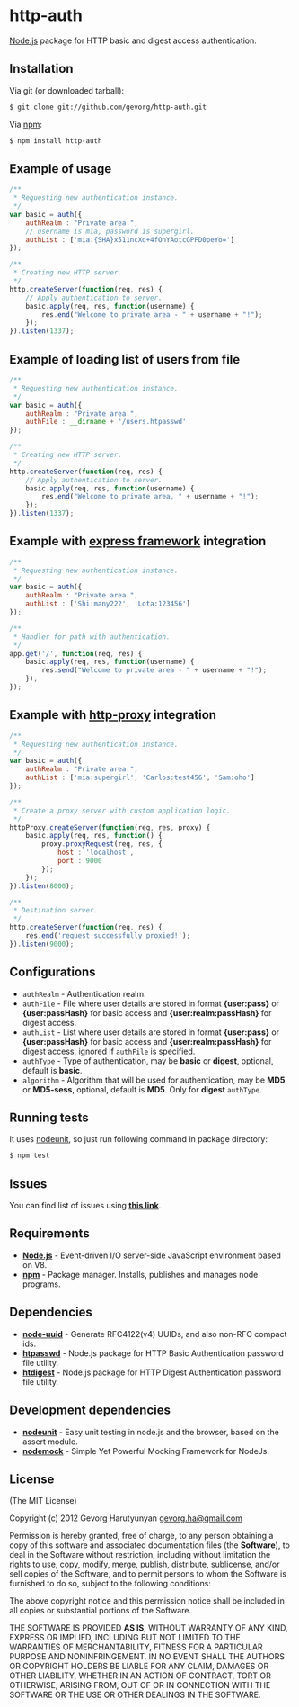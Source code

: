 # http-auth
[Node.js](http://nodejs.org/) package for HTTP basic and digest access authentication.

## Installation

Via git (or downloaded tarball):

```bash
$ git clone git://github.com/gevorg/http-auth.git
```
Via [npm](http://npmjs.org/):

```bash
$ npm install http-auth
```	
## Example of usage
```javascript
/**
 * Requesting new authentication instance.
 */
var basic = auth({
	authRealm : "Private area.",
	// username is mia, password is supergirl.
	authList : ['mia:{SHA}x511ncXd+4fOnYAotcGPFD0peYo=']
});

/**
 * Creating new HTTP server.
 */
http.createServer(function(req, res) {
	// Apply authentication to server.
	basic.apply(req, res, function(username) {
		res.end("Welcome to private area - " + username + "!");
	});
}).listen(1337);
```
## Example of loading list of users from file
```javascript	
/**
 * Requesting new authentication instance.
 */
var basic = auth({
	authRealm : "Private area.",
	authFile : __dirname + '/users.htpasswd'
});

/**
 * Creating new HTTP server.
 */
http.createServer(function(req, res) {
	// Apply authentication to server.
	basic.apply(req, res, function(username) {
		res.end("Welcome to private area, " + username + "!");
	});
}).listen(1337);
```	
## Example with [express framework](http://expressjs.com/) integration
```javascript
/**
 * Requesting new authentication instance.
 */
var basic = auth({
	authRealm : "Private area.",
	authList : ['Shi:many222', 'Lota:123456']
});

/**
 * Handler for path with authentication.
 */
app.get('/', function(req, res) {
    basic.apply(req, res, function(username) {
        res.send("Welcome to private area - " + username + "!");
    });
});
```
## Example with [http-proxy](https://github.com/nodejitsu/node-http-proxy/) integration
```javascript
/**
 * Requesting new authentication instance.
 */
var basic = auth({
	authRealm : "Private area.",
	authList : ['mia:supergirl', 'Carlos:test456', 'Sam:oho']
});

/**
 * Create a proxy server with custom application logic.
 */
httpProxy.createServer(function(req, res, proxy) {
	basic.apply(req, res, function() {
		proxy.proxyRequest(req, res, {
			host : 'localhost',
			port : 9000
		});
	});
}).listen(8000);

/**
 * Destination server.
 */
http.createServer(function(req, res) {
	res.end('request successfully proxied!');
}).listen(9000);
```
## Configurations

 - `authRealm` - Authentication realm.
 - `authFile` - File where user details are stored in format **{user:pass}** or **{user:passHash}** for basic access and **{user:realm:passHash}** for digest access.
 - `authList` - List where user details are stored in format **{user:pass}** or **{user:passHash}** for basic access and **{user:realm:passHash}** for digest access, ignored if `authFile` is specified.
 - `authType` - Type of authentication, may be **basic** or **digest**, optional, default is **basic**.
 - `algorithm` - Algorithm that will be used for authentication, may be **MD5** or **MD5-sess**, optional, default is **MD5**. Only for **digest** `authType`.

## Running tests

It uses [nodeunit](https://github.com/caolan/nodeunit/), so just run following command in package directory:

```bash
$ npm test
```

## Issues

You can find list of issues using **[this link](http://github.com/gevorg/http-auth/issues)**.

## Requirements

 - **[Node.js](http://nodejs.org)** - Event-driven I/O server-side JavaScript environment based on V8.
 - **[npm](http://npmjs.org)** - Package manager. Installs, publishes and manages node programs.

## Dependencies

 - **[node-uuid](https://github.com/broofa/node-uuid/)** - Generate RFC4122(v4) UUIDs, and also non-RFC compact ids.
 - **[htpasswd](https://github.com/gevorg/htpasswd/)** - Node.js package for HTTP Basic Authentication password file utility.
 - **[htdigest](https://github.com/gevorg/htdigest/)** - Node.js package for HTTP Digest Authentication password file utility.

## Development dependencies

 - **[nodeunit](https://github.com/caolan/nodeunit/)** - Easy unit testing in node.js and the browser, based on the assert module.
 - **[nodemock](https://github.com/arunoda/nodemock/)** - Simple Yet Powerful Mocking Framework for NodeJs.

## License

(The MIT License)

Copyright (c) 2012 Gevorg Harutyunyan <gevorg.ha@gmail.com>

Permission is hereby granted, free of charge, to any person obtaining a copy of this software and associated documentation files (the **Software**), to deal in the Software without restriction, including without limitation the rights to use, copy, modify, merge, publish, distribute, sublicense, and/or sell copies of the Software, and to permit persons to whom the Software is furnished to do so, subject to the following conditions:

The above copyright notice and this permission notice shall be included in all copies or substantial portions of the Software.

THE SOFTWARE IS PROVIDED **AS IS**, WITHOUT WARRANTY OF ANY KIND, EXPRESS OR IMPLIED, INCLUDING BUT NOT LIMITED TO THE WARRANTIES OF MERCHANTABILITY, FITNESS FOR A PARTICULAR PURPOSE AND NONINFRINGEMENT. IN NO EVENT SHALL THE AUTHORS OR COPYRIGHT HOLDERS BE LIABLE FOR ANY CLAIM, DAMAGES OR OTHER LIABILITY, WHETHER IN AN ACTION OF CONTRACT, TORT OR OTHERWISE, ARISING FROM, OUT OF OR IN CONNECTION WITH THE SOFTWARE OR THE USE OR OTHER DEALINGS IN THE SOFTWARE.

